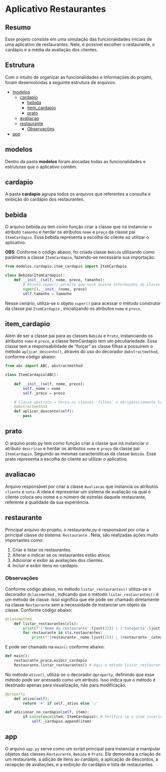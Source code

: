 # Aplicativo Restaurantes


## Resumo



Esse projeto consiste em uma simulação das funcionalidades iniciais de uma aplicativo de restaurantes. Nele, é possível escolher o restaurante, o cardápio e a média da avaliação dos clientes. 

## Estrutura


Com o intuito de organizar as funcionalidades e informações do projeto, foram desenvolvidas a seguinte estrutura de arquivos:

- [modelos](#modelos)
    - [cardapio](#cardapio)
      -   [bebida](#bebida)
        - [item_cardapio](#item_cardapio)
        - [prato](#prato)
  - [avaliacao](#avaliacao)
  - [restaurante](#restaurante)
    - [Observações](#Observações)
- [app](#app)



## modelos



Dentro da pasta **modelos** foram alocadas todas as funcionalidades e estruturas que o aplicativo contém. 

## cardapio



A pasta **cardapio** agrupa todos os arquivos que referentes a consulta e exibição do cardápio dos restaurantes. 

## bebida



O arquivo bebida.py tem como função criar a classe que irá instanciar o atributo `tamanho` e herdar os atributos `nome` e `preço` da classe pai `ItemCardapio`. Essa bebida representa a escolha do cliente ao utilizar o aplicativo. 

**OBS**: Conforme o código abaixo, foi criada classe `Bebida` utilizando como parâmetro a classe `ItemCardapio`, fazendo-se necessária sua importação.

```python
from modelos.cardapio.item_cardapio import ItemCardapio

class Bebida(ItemCardapio):
    def __init__(self, nome, preco, tamanho):
        # Objeto super() permite que você acesse informações da classe ItemCardapio
        super().__init__(nome, preco)
        self.tamanho = tamanho
```

Nesse cenário, utiliza-se o objeto `super()` para acessar o método construtor da classe pai `ItemCardapio` , inicializando os atributos `nome` e `preco`.

## item_cardapio



Além de ser a classe pai para as classes `Bebida` e `Prato`, instanciando os atributos `nome` e `preco`, a classe ItemCardapio tem um peculiariedade. Essa classe tem a responsabilidade de “forçar” as classe filhas a possuírem o método `aplicar_desconto()`, através do uso do decorador `@abstractmethod`, conforme código abaixo:

```python
from abc import ABC, abstractmethod

class ItemCardapio(ABC):
    
    def __init__(self, nome, preco):
        self._nome = nome
        self._preco = preco

    # Classe abstrata = Força as classes 'filhas' a obrigatoriamente terem esse método
    @abstractmethod
    def aplicar_desconto(self):
        pass
```

## prato



O arquivo prato.py tem como função criar a classe que irá instanciar o atributo `descricao` e herdar os atributos `nome` e `preço` da classe pai `ItemCardapio`. Seguindo as mesmas características da classe `Bebida`. Esse prato representa a escolha do cliente ao utilizar o aplicativo. 

## avaliacao



Arquivo responsável por criar a classe `Avaliacao` que instancia os atributos `cliente` e `nota`. A ideia é representar um sistema de avaliação na qual o cliente coloca seu nome e o número de estrelas daquele restaurante, referente a qualidade da sua experiência. 

## restaurante



Principal arquivo do projeto, o restaurante.py é responsável por criar a principal classe do sistema: `Restaurante` . Nela, são realizadas ações muito importantes como: 

1. Criar e listar os restaurantes.
2. Alterar e indicar se os restaurantes estão ativos.
3. Adicionar e exibir as avaliações dos clientes.
4. Incluir e exibir itens no cardápio.

### Observações


Conforme código abaixo, no método `listar_restaurantes()` utiliza-se o decorador `@classmethod` , indicando que o método `listar_restaurantes()` é um método de classe. Isso significa que ele pode ser chamado diretamente na classe `Restaurante` sem a necessidade de instanciar um objeto da classe. Conforme código abaixo:

```python
@classmethod
    def listar_restaurantes(cls):
        print(f'{'Nome do restaurante'.ljust(25)} | {'Categoria'.ljust(25)} | {'Avaliação'.ljust(25)} |{'Status'}')
        for restaurante in cls.restaurantes:
            print(f'{restaurante._nome.ljust(25)} | {restaurante._categoria.ljust(25)} | {str(restaurante.media_avaliacoes).ljust(25)} |{restaurante.ativo}')
```

E pode ser chamado na `main()` conforme abaixo:

```python
def main():
    restaurante_praca.exibir_cardapio
    Restaurante.listar_restaurantes() # Aqui o método listar_restaurantes é chamado sem ser ser instanciado
```

No método `ativo()`, utiliza-se o decorador `@property`, definindo que esse método pode ser acessado como um atributo. Isso indica que o método é destinado apenas para visualização, não para modificação.

```python
@property
    def ativo(self):
        return '⌧' if self._ativo else '☐'
```

```python
def adicionar_no_cardapio(self, item):
        if isinstance(item, ItemCardapio): # Verifica se o item inserido é uma instância da classe ItemCardapio
            self._cardapio.append(item)
```

## app


O arquivo `app.py` serve como um script principal para instanciar e manipular objetos das classes `Restaurante`, `Bebida` e `Prato`. Ele demonstra a criação de um restaurante, a adição de itens ao cardápio, a aplicação de descontos, a recepção de avaliações, e a exibição do cardápio e lista de restaurantes.

